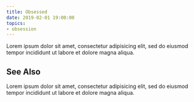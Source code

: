 ```yaml
---
title: Obsessed
date: 2019-02-01 19:00:00
topics:
- obsession
---
```


Lorem ipsum dolor sit amet, consectetur adipisicing elit, sed do eiusmod tempor incididunt ut labore et dolore magna aliqua.

## See Also
Lorem ipsum dolor sit amet, consectetur adipisicing elit, sed do eiusmod tempor incididunt ut labore et dolore magna aliqua.
